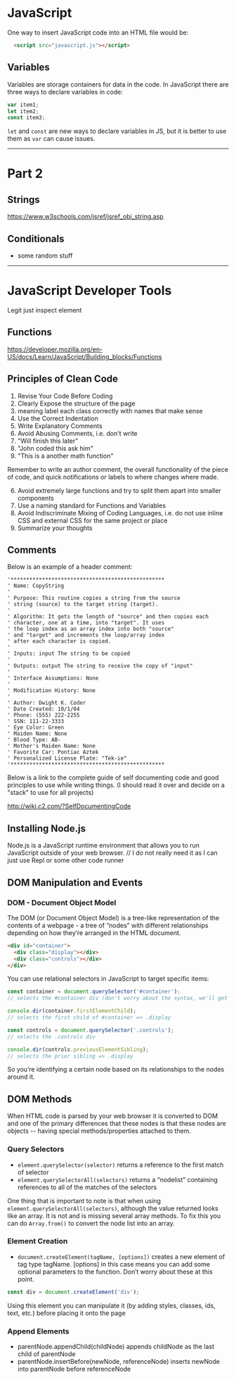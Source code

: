 # JavaScript

One way to insert JavaScript code into an HTML file would be:

```html
  <script src="javascript.js"></script>
```

## Variables

Variables are storage containers for data in the code. In JavaScript there are three ways to declare variables in code:
```js
var item1;
let item2;
const item3;
```
`let` and `const` are new ways to declare variables in JS, but it is better to use them as `var` can cause issues.

--- 

# Part 2 

## Strings
https://www.w3schools.com/jsref/jsref_obj_string.asp 

## Conditionals 
- some random stuff

--- 

# JavaScript Developer Tools
Legit just inspect element

## Functions
https://developer.mozilla.org/en-US/docs/Learn/JavaScript/Building_blocks/Functions 


## Principles of Clean Code 
1. Revise Your Code Before Coding
2. Clearly Expose the structure of the page 
  1. meaning label each class correctly with names that make sense
3. Use the Correct Indentation
4. Write Explanatory Comments
5. Avoid Abusing Comments, i.e. don't write
  1. "Will finish this later"
  2. "John coded this ask him"
  3. "This is a another math function"

Remember to write an author comment, the overall functionality of the piece of code, and quick notifications or labels to where changes where made.

6. Avoid extremely large functions and try to split them apart into smaller components
7. Use a naming standard for Functions and Variables
8. Avoid Indiscriminate Mixing of Coding Languages, i.e. do not use inline CSS and external CSS for the same project or place
9. Summarize your thoughts


## Comments 
Below is an example of a header comment:
```
'*************************************************
' Name: CopyString
'
' Purpose: This routine copies a string from the source
' string (source) to the target string (target).
'
' Algorithm: It gets the length of "source" and then copies each
' character, one at a time, into "target". It uses
' the loop index as an array index into both "source"
' and "target" and increments the loop/array index
' after each character is copied.
'
' Inputs: input The string to be copied
'
' Outputs: output The string to receive the copy of "input"
'
' Interface Assumptions: None
'
' Modification History: None
'
' Author: Dwight K. Coder
' Date Created: 10/1/04
' Phone: (555) 222-2255
' SSN: 111-22-3333
' Eye Color: Green
' Maiden Name: None
' Blood Type: AB-
' Mother's Maiden Name: None
' Favorite Car: Pontiac Aztek
' Personalized License Plate: "Tek-ie"
'*************************************************
```
Below is a link to the complete guide of self documenting code and good principles to use while writing things. (I should read it over and decide on a "stack" to use for all projects)

http://wiki.c2.com/?SelfDocumentingCode

## Installing Node.js
Node.js is a JavaScript runtime environment that allows you to run JavaScript outside of your web browser. 
// I do not really need it as I can just use Repl or some other code runner
## DOM Manipulation and Events
### DOM - Document Object Model
The DOM (or Document Object Model) is a tree-like representation of the contents of a webpage - a tree of “nodes” with different relationships depending on how they’re arranged in the HTML document.

```html 
<div id="container">
  <div class="display"></div>
  <div class="controls"></div>
</div>
```

You can use relational selectors in JavaScript to target specific items:
```js
const container = document.querySelector('#container');
// selects the #container div (don't worry about the syntax, we'll get there)

console.dir(container.firstElementChild);                      
// selects the first child of #container => .display

const controls = document.querySelector('.controls');   
// selects the .controls div

console.dir(controls.previousElementSibling);                  
// selects the prior sibling => .display
```

So you’re identifying a certain node based on its relationships to the nodes around it.

## DOM Methods 

When HTML code is parsed by your web browser it is converted to DOM and one of the primary differences that these nodes is that these nodes are objects -- having special methods/properties attached to them. 

### Query Selectors 
+ `element.querySelector(selector)` returns a reference to the first match of selector
+ `element.querySelectorAll(selectors)` returns a “nodelist” containing references to all of the matches of the selectors

One thing that is important to note is that when using `element.querySelectorAll(selectors)`, although the value returned looks like an array. It is not and is missing several array methods. To fix this you can do `Array.from()` to convert the node list into an array.

### Element Creation 

+ `document.createElement(tagName, [options])` creates a new element of tag type tagName. [options] in this case means you can add some optional parameters to the function. Don’t worry about these at this point.

```js
const div = document.createElement('div');
```
Using this element you can manipulate it (by adding styles, classes, ids, text, etc.) before placing it onto the page

### Append Elements 
+ parentNode.appendChild(childNode) appends childNode as the last child of parentNode
+ parentNode.insertBefore(newNode, referenceNode) inserts newNode into parentNode before referenceNode